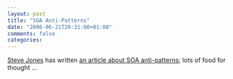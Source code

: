 ```yaml
---
layout: post
title: "SOA Anti-Patterns"
date: "2006-06-21T20:31:00+01:00"
comments: false
categories: 
---
```


<p><a href="http://service-architecture.blogspot.com/">Steve Jones</a> has written <a href="http://www.infoq.com/articles/SOA-anti-patterns">an article about SOA anti-patterns</a>; lots of food for thought &#8230;</p>


